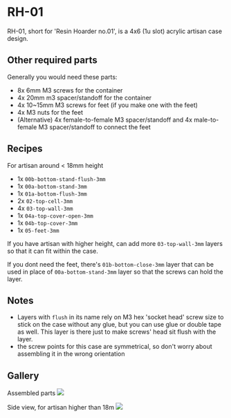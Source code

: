 # RH-01
RH-01, short for 'Resin Hoarder no.01', is a 4x6 (1u slot) acrylic artisan case design.

## Other required parts
Generally you would need these parts:
- 8x 6mm M3 screws for the container
- 4x 20mm m3 spacer/standoff for the container
- 4x 10~15mm M3 screws for feet (if you make one with the feet)
- 4x M3 nuts for the feet
- (Alternative) 4x female-to-female M3 spacer/standoff
  and 4x male-to-female M3 spacer/standoff to connect the feet


## Recipes
For artisan around &lt; 18mm height
- 1x `00b-bottom-stand-flush-3mm`
- 1x `00a-bottom-stand-3mm`
- 1x `01a-bottom-flush-3mm`
- 2x `02-top-cell-3mm` 
- 4x `03-top-wall-3mm`
- 1x `04a-top-cover-open-3mm`
- 1x `04b-top-cover-3mm`
- 1x `05-feet-3mm`

If you have artisan with higher height, can add more `03-top-wall-3mm`
layers so that it can fit within the case.

If you dont need the feet, there's `01b-bottom-close-3mm` layer that can be used
in place of `00a-bottom-stand-3mm` layer so that the screws can hold the layer.


## Notes
- Layers with `flush` in its name rely on M3 hex 'socket head' screw size
  to stick on the case without any glue, but you can use glue or double tape
  as well. This layer is there just to make screws' head sit flush with the layer.
- the screw points for this case are symmetrical, so don't worry about assembling
  it in the wrong orientation


## Gallery
Assembled parts
<img src="https://imgur.com/yVWNvsU"/>

Side view, for artisan higher than 18m
<img src="https://imgur.com/7LWxXaN"/>


